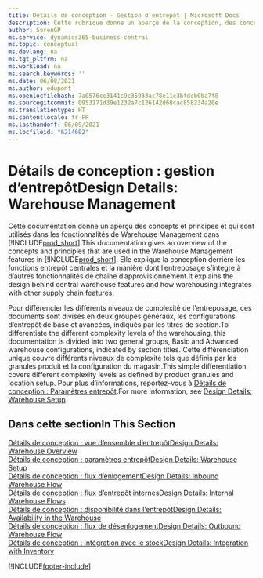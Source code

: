 ```yaml
---
title: Détails de conception - Gestion d’entrepôt | Microsoft Docs
description: Cette rubrique donne un aperçu de la conception, des concepts et des principes associés aux fonctionnalités de gestion d’entrepôt dans Business Central.
author: SorenGP
ms.service: dynamics365-business-central
ms.topic: conceptual
ms.devlang: na
ms.tgt_pltfrm: na
ms.workload: na
ms.search.keywords: ''
ms.date: 06/08/2021
ms.author: edupont
ms.openlocfilehash: 7a0576ce3141c9c35933ac78e11c3bfdcb0ba7f8
ms.sourcegitcommit: 0953171d39e1232a7c126142d68cac858234a20e
ms.translationtype: HT
ms.contentlocale: fr-FR
ms.lasthandoff: 06/09/2021
ms.locfileid: "6214602"
---
```

# <a name="design-details-warehouse-management"></a><span data-ttu-id="dc1fe-103">Détails de conception : gestion d’entrepôt</span><span class="sxs-lookup"><span data-stu-id="dc1fe-103">Design Details: Warehouse Management</span></span>
<span data-ttu-id="dc1fe-104">Cette documentation donne un aperçu des concepts et principes et qui sont utilisés dans les fonctionnalités de Warehouse Management dans [!INCLUDE[prod_short](includes/prod_short.md)].</span><span class="sxs-lookup"><span data-stu-id="dc1fe-104">This documentation gives an overview of the concepts and principles that are used in the Warehouse Management features in [!INCLUDE[prod_short](includes/prod_short.md)].</span></span> <span data-ttu-id="dc1fe-105">Elle explique la conception derrière les fonctions entrepôt centrales et la manière dont l’entreposage s’intègre à d’autres fonctionnalités de chaîne d’approvisionnement.</span><span class="sxs-lookup"><span data-stu-id="dc1fe-105">It explains the design behind central warehouse features and how warehousing integrates with other supply chain features.</span></span>  

<span data-ttu-id="dc1fe-106">Pour différencier les différents niveaux de complexité de l’entreposage, ces documents sont divisés en deux groupes généraux, les configurations d’entrepôt de base et avancées, indiqués par les titres de section.</span><span class="sxs-lookup"><span data-stu-id="dc1fe-106">To differentiate the different complexity levels of the warehousing, this documentation is divided into two general groups, Basic and Advanced warehouse configurations, indicated by section titles.</span></span> <span data-ttu-id="dc1fe-107">Cette différenciation unique couvre différents niveaux de complexité tels que définis par les granules produit et la configuration du magasin.</span><span class="sxs-lookup"><span data-stu-id="dc1fe-107">This simple differentiation covers different complexity levels as defined by product granules and location setup.</span></span> <span data-ttu-id="dc1fe-108">Pour plus d’informations, reportez\-vous à [Détails de conception : Paramètres entrepôt](design-details-warehouse-setup.md).</span><span class="sxs-lookup"><span data-stu-id="dc1fe-108">For more information, see [Design Details: Warehouse Setup](design-details-warehouse-setup.md).</span></span>  

## <a name="in-this-section"></a><span data-ttu-id="dc1fe-109">Dans cette section</span><span class="sxs-lookup"><span data-stu-id="dc1fe-109">In This Section</span></span>  
[<span data-ttu-id="dc1fe-110">Détails de conception : vue d’ensemble d’entrepôt</span><span class="sxs-lookup"><span data-stu-id="dc1fe-110">Design Details: Warehouse Overview</span></span>](design-details-warehouse-overview.md)  
[<span data-ttu-id="dc1fe-111">Détails de conception : paramètres entrepôt</span><span class="sxs-lookup"><span data-stu-id="dc1fe-111">Design Details: Warehouse Setup</span></span>](design-details-warehouse-setup.md)  
[<span data-ttu-id="dc1fe-112">Détails de conception : flux d’enlogement</span><span class="sxs-lookup"><span data-stu-id="dc1fe-112">Design Details: Inbound Warehouse Flow</span></span>](design-details-inbound-warehouse-flow.md)  
[<span data-ttu-id="dc1fe-113">Détails de conception : flux d’entrepôt internes</span><span class="sxs-lookup"><span data-stu-id="dc1fe-113">Design Details: Internal Warehouse Flows</span></span>](design-details-internal-warehouse-flows.md)  
[<span data-ttu-id="dc1fe-114">Détails de conception : disponibilité dans l’entrepôt</span><span class="sxs-lookup"><span data-stu-id="dc1fe-114">Design Details: Availability in the Warehouse</span></span>](design-details-availability-in-the-warehouse.md)  
[<span data-ttu-id="dc1fe-115">Détails de conception : flux de désenlogement</span><span class="sxs-lookup"><span data-stu-id="dc1fe-115">Design Details: Outbound Warehouse Flow</span></span>](design-details-outbound-warehouse-flow.md)  
[<span data-ttu-id="dc1fe-116">Détails de conception : intégration avec le stock</span><span class="sxs-lookup"><span data-stu-id="dc1fe-116">Design Details: Integration with Inventory</span></span>](design-details-integration-with-inventory.md)


[!INCLUDE[footer-include](includes/footer-banner.md)]